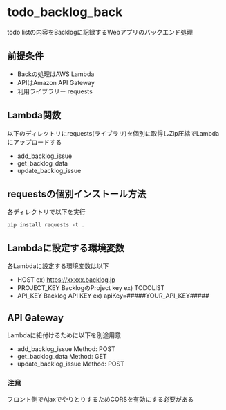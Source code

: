 # todo_backlog_back
todo listの内容をBacklogに記録するWebアプリのバックエンド処理

## 前提条件
- Backの処理はAWS Lambda
- APIはAmazon API Gateway 
-  利用ライブラリー requests

## Lambda関数
以下のディレクトリにrequests(ライブラリ)を個別に取得しZip圧縮でLambdaにアップロードする
- add_backlog_issue
- get_backlog_data
- update_backlog_issue

## requestsの個別インストール方法
各ディレクトリで以下を実行
```
pip install requests -t .
```

## Lambdaに設定する環境変数
各Lambdaに設定する環境変数は以下

- HOST
ex) https://xxxxx.backlog.jp
- PROJECT_KEY
BacklogのProject key
ex) TODOLIST
- API_KEY
Backlog API KEY
ex) apiKey=#####YOUR_API_KEY#####

## API Gateway
Lambdaに紐付けるために以下を別途用意
- add_backlog_issue
Method: POST
- get_backlog_data
Method: GET
- update_backlog_issue
Method: POST

### 注意
フロント側でAjaxでやりとりするためCORSを有効にする必要がある



